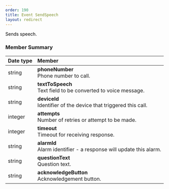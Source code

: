 ```yaml
---
order: 190
title: Event SendSpeech
layout: redirect
---
```


<span style="color: rgb(0,0,0);">Sends speech.</span>

### Member Summary

|Date type|Member|
|:---|:---|
|string|**phoneNumber** <br> Phone number to call.
|string|**textToSpeech** <br> Text field to be converted to voice message.
|string|**deviceId** <br> Identifier of the device that triggered this call.
|integer|**attempts** <br> Number of retries or attempt to be made.
|integer|**timeout** <br> Timeout for receiving response.
|string|**alarmId** <br> Alarm identifier - a response will update this alarm.
|string|**questionText** <br> Question text.
|string|**acknowledgeButton** <br> Acknowledgement button.


